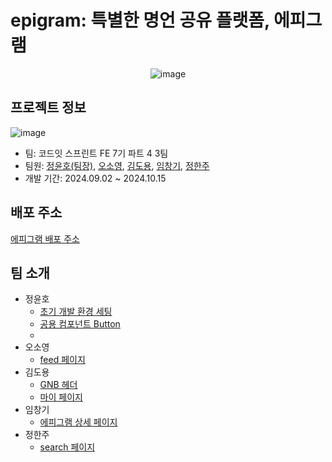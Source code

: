 # epigram: 특별한 명언 공유 플랫폼, 에피그램

<div align='center'>
  
![image](https://github.com/user-attachments/assets/095d5b38-60ae-4419-b2c2-263d1f7d44e3)
  
</div>

## 프로젝트 정보
![image](https://github.com/user-attachments/assets/4bbd64f1-5df7-4a63-b44f-a1d1f2f1c1e7)

- 팀: 코드잇 스프린트 FE 7기 파트 4 3팀
- 팀원: [정윤호(팀장)](https://github.com/KingNono1030), [오소영](https://github.com/Ocean423), [김도용](https://github.com/dyk0224), [임창기](https://github.com/ChanxxiWrld), [정한주](https://github.com/HanjuJung)
- 개발 기간: 2024.09.02 ~ 2024.10.15

## 배포 주소
[에피그램 배포 주소](https://team3-epigram.netlify.app/)

## 팀 소개

- 정윤호
  - [초기 개발 환경 세팅](https://github.com/codeit-sprint7-part4-team3/epigram/issues/1)
  - [공용 컴포넌트 Button](https://github.com/codeit-sprint7-part4-team3/epigram/pull/27)
  - 
- 오소영
  - [feed 페이지](https://github.com/codeit-sprint7-part4-team3/epigram/pull/37)
- 김도용
  - [GNB 헤더](https://github.com/codeit-sprint7-part4-team3/epigram/pull/26)
  - [마이 페이지](https://github.com/codeit-sprint7-part4-team3/epigram/pull/85)
- 임창기
  - [에피그램 상세 페이지](https://github.com/codeit-sprint7-part4-team3/epigram/pull/71)
- 정한주
  - [search 페이지](https://github.com/codeit-sprint7-part4-team3/epigram/pull/42)
